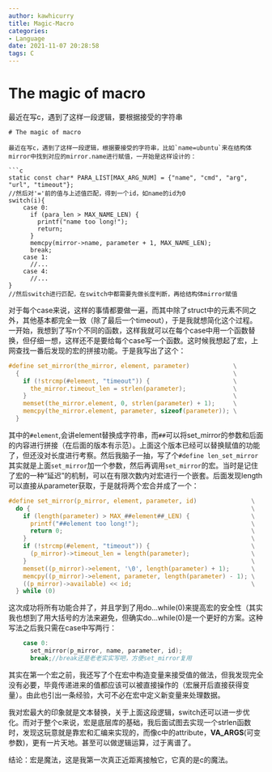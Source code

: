 ```yaml
---
author: kawhicurry
title: Magic-Macro
categories:
- Language
date: 2021-11-07 20:28:58
tags: C
---
```


# The magic of macro
最近在写c，遇到了这样一段逻辑，要根据接受的字符串
```
# The magic of macro

最近在写c，遇到了这样一段逻辑，根据要接受的字符串，比如`name=ubuntu`来在结构体mirror中找到对应的mirror.name进行赋值，一开始是这样设计的：

```c
static const char* PARA_LIST[MAX_ARG_NUM] = {"name", "cmd", "arg", "url", "timeout"};
//然后对'='前的值与上述值匹配，得到一个id，如name的id为0
switch(i){
    case 0:
      if (para_len > MAX_NAME_LEN) {
        printf("name too long!");
        return;
      }
      memcpy(mirror->name, parameter + 1, MAX_NAME_LEN);
      break;
    case 1:
      //...
    case 4:
      //...  
}
//然后switch进行匹配，在switch中都需要先做长度判断，再给结构体mirror赋值
```

对于每个case来说，这样的事情都要做一遍，而其中除了struct中的元素不同之外，其他基本都完全一致（除了最后一个timeout），于是我就想简化这个过程。一开始，我想到了写n个不同的函数，这样我就可以在每个case中用一个函数替换，但仔细一想，这样还不是要给每个case写一个函数。这时候我想起了宏，上网查找一番后发现的宏的拼接功能。于是我写出了这个：

```c
#define set_mirror(the_mirror, element, parameter)            \
  {                                                           \
    if (!strcmp(#element, "timeout")) {                       \
      the_mirror.timeout_len = strlen(parameter);             \
    }                                                         \
    memset(the_mirror.element, 0, strlen(parameter) + 1);     \
    memcpy(the_mirror.element, parameter, sizeof(parameter)); \
  }
```

其中的`#element`,会讲element替换成字符串，而`##`可以将set_mirror的参数和后面的内容进行拼接（在后面的版本有示范）。上面这个版本已经可以替换赋值的功能了，但还没对长度进行考察。然后我脑子一抽，写了个`#define len_set_mirror` 其实就是上面`set_mirror`加一个参数，然后再调用`set_mirror`的宏。当时是记住了宏的一种“延迟”的机制，可以在有限次数内对宏进行一个嵌套。后面发现length可以直接从parameter获取，于是就将两个宏合并成了一个：

```c
#define set_mirror(p_mirror, element, parameter, id)               \
  do {                                                             \
    if (length(parameter) > MAX_##element##_LEN) {                 \
      printf("##element too long!");                               \
      return 0;                                                    \
    }                                                              \
    if (!strcmp(#element, "timeout")) {                            \
      (p_mirror)->timeout_len = length(parameter);                 \
    }                                                              \
    memset((p_mirror)->element, '\0', length(parameter) + 1);      \
    memcpy((p_mirror)->element, parameter, length(parameter) - 1); \
    ((p_mirror)->available) << id;                                 \
  } while (0)

```

这次成功将所有功能合并了，并且学到了用do...while(0)来提高宏的安全性（其实我也想到了用大括号的方法来避免，但确实do...while(0)是一个更好的方案。这种写法之后我只需在case中写两行：

```c
    case 0:
      set_mirror(p_mirror, name, parameter, id);
      break;//break还是老老实实写吧，方便set_mirror复用
```

其实在第一个宏之前，我还写了个在宏中构造变量来接受值的做法，但我发现完全没有必要，毕竟传递进来的值都应该可以被直接操作的（宏展开后直接获得变量）。由此也引出一条经验，大可不必在宏中定义新变量来处理数据。

我对宏最大的印象就是文本替换，关于上面这段逻辑，switch还可以进一步优化。而对于整个c来说，宏是底层库的基础，我后面试图去实现一个strlen函数时，发现这玩意就是靠宏和汇编来实现的，而像c中的attribute，__VA_ARGS__(可变参数)，更有一片天地。甚至可以做逻辑运算，过于离谱了。

结论：宏是魔法，这是我第一次真正近距离接触它，它真的是c的魔法。